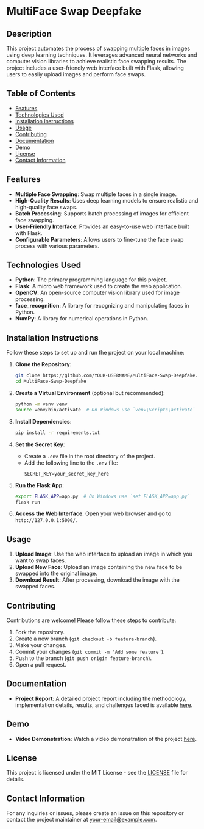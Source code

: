 # MultiFace Swap Deepfake

## Description
This project automates the process of swapping multiple faces in images using deep learning techniques. It leverages advanced neural networks and computer vision libraries to achieve realistic face swapping results. The project includes a user-friendly web interface built with Flask, allowing users to easily upload images and perform face swaps.

## Table of Contents
- [Features](#features)
- [Technologies Used](#technologies-used)
- [Installation Instructions](#installation-instructions)
- [Usage](#usage)
- [Contributing](#contributing)
- [Documentation](#documentation)
- [Demo](#demo)
- [License](#license)
- [Contact Information](#contact-information)

## Features
- **Multiple Face Swapping**: Swap multiple faces in a single image.
- **High-Quality Results**: Uses deep learning models to ensure realistic and high-quality face swaps.
- **Batch Processing**: Supports batch processing of images for efficient face swapping.
- **User-Friendly Interface**: Provides an easy-to-use web interface built with Flask.
- **Configurable Parameters**: Allows users to fine-tune the face swap process with various parameters.

## Technologies Used
- **Python**: The primary programming language for this project.
- **Flask**: A micro web framework used to create the web application.
- **OpenCV**: An open-source computer vision library used for image processing.
- **face_recognition**: A library for recognizing and manipulating faces in Python.
- **NumPy**: A library for numerical operations in Python.

## Installation Instructions
Follow these steps to set up and run the project on your local machine:

1. **Clone the Repository**:
    ```bash
    git clone https://github.com/YOUR-USERNAME/MultiFace-Swap-Deepfake.git
    cd MultiFace-Swap-Deepfake
    ```

2. **Create a Virtual Environment** (optional but recommended):
    ```bash
    python -m venv venv
    source venv/bin/activate  # On Windows use `venv\Scripts\activate`
    ```

3. **Install Dependencies**:
    ```bash
    pip install -r requirements.txt
    ```

4. **Set the Secret Key**:
    - Create a `.env` file in the root directory of the project.
    - Add the following line to the `.env` file:
      ```env
      SECRET_KEY=your_secret_key_here
      ```

5. **Run the Flask App**:
    ```bash
    export FLASK_APP=app.py  # On Windows use `set FLASK_APP=app.py`
    flask run
    ```

6. **Access the Web Interface**:
    Open your web browser and go to `http://127.0.0.1:5000/`.

## Usage
1. **Upload Image**: Use the web interface to upload an image in which you want to swap faces.
2. **Upload New Face**: Upload an image containing the new face to be swapped into the original image.
3. **Download Result**: After processing, download the image with the swapped faces.

## Contributing
Contributions are welcome! Please follow these steps to contribute:
1. Fork the repository.
2. Create a new branch (`git checkout -b feature-branch`).
3. Make your changes.
4. Commit your changes (`git commit -m 'Add some feature'`).
5. Push to the branch (`git push origin feature-branch`).
6. Open a pull request.

## Documentation
- **Project Report**: A detailed project report including the methodology, implementation details, results, and challenges faced is available [here](DOCUMENTATION_LINK).

## Demo
- **Video Demonstration**: Watch a video demonstration of the project [here](DEMO_LINK).

## License
This project is licensed under the MIT License - see the [LICENSE](LICENSE) file for details.

## Contact Information
For any inquiries or issues, please create an issue on this repository or contact the project maintainer at [your-email@example.com](mailto:your-email@example.com).
